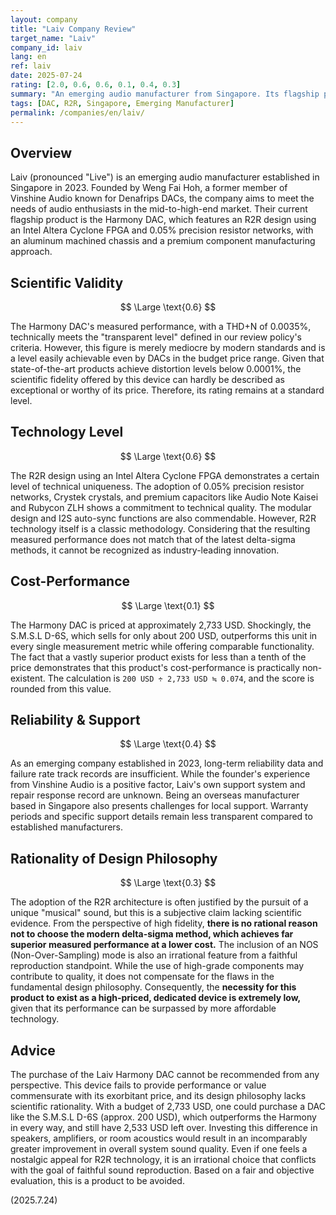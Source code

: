 ```yaml
---
layout: company
title: "Laiv Company Review"
target_name: "Laiv"
company_id: laiv
lang: en
ref: laiv
date: 2025-07-24
rating: [2.0, 0.6, 0.6, 0.1, 0.4, 0.3]
summary: "An emerging audio manufacturer from Singapore. Its flagship product, the Harmony DAC, has fatal flaws in cost-performance and design philosophy."
tags: [DAC, R2R, Singapore, Emerging Manufacturer]
permalink: /companies/en/laiv/
---
```


## Overview

Laiv (pronounced "Live") is an emerging audio manufacturer established in Singapore in 2023. Founded by Weng Fai Hoh, a former member of Vinshine Audio known for Denafrips DACs, the company aims to meet the needs of audio enthusiasts in the mid-to-high-end market. Their current flagship product is the Harmony DAC, which features an R2R design using an Intel Altera Cyclone FPGA and 0.05% precision resistor networks, with an aluminum machined chassis and a premium component manufacturing approach.

## Scientific Validity

$$ \Large \text{0.6} $$

The Harmony DAC's measured performance, with a THD+N of 0.0035%, technically meets the "transparent level" defined in our review policy's criteria. However, this figure is merely mediocre by modern standards and is a level easily achievable even by DACs in the budget price range. Given that state-of-the-art products achieve distortion levels below 0.0001%, the scientific fidelity offered by this device can hardly be described as exceptional or worthy of its price. Therefore, its rating remains at a standard level.

## Technology Level

$$ \Large \text{0.6} $$

The R2R design using an Intel Altera Cyclone FPGA demonstrates a certain level of technical uniqueness. The adoption of 0.05% precision resistor networks, Crystek crystals, and premium capacitors like Audio Note Kaisei and Rubycon ZLH shows a commitment to technical quality. The modular design and I2S auto-sync functions are also commendable. However, R2R technology itself is a classic methodology. Considering that the resulting measured performance does not match that of the latest delta-sigma methods, it cannot be recognized as industry-leading innovation.

## Cost-Performance

$$ \Large \text{0.1} $$

The Harmony DAC is priced at approximately 2,733 USD. Shockingly, the S.M.S.L D-6S, which sells for only about 200 USD, outperforms this unit in every single measurement metric while offering comparable functionality. The fact that a vastly superior product exists for less than a tenth of the price demonstrates that this product's cost-performance is practically non-existent. The calculation is `200 USD ÷ 2,733 USD ≒ 0.074`, and the score is rounded from this value.

## Reliability & Support

$$ \Large \text{0.4} $$

As an emerging company established in 2023, long-term reliability data and failure rate track records are insufficient. While the founder's experience from Vinshine Audio is a positive factor, Laiv's own support system and repair response record are unknown. Being an overseas manufacturer based in Singapore also presents challenges for local support. Warranty periods and specific support details remain less transparent compared to established manufacturers.

## Rationality of Design Philosophy

$$ \Large \text{0.3} $$

The adoption of the R2R architecture is often justified by the pursuit of a unique "musical" sound, but this is a subjective claim lacking scientific evidence. From the perspective of high fidelity, **there is no rational reason not to choose the modern delta-sigma method, which achieves far superior measured performance at a lower cost.** The inclusion of an NOS (Non-Over-Sampling) mode is also an irrational feature from a faithful reproduction standpoint. While the use of high-grade components may contribute to quality, it does not compensate for the flaws in the fundamental design philosophy. Consequently, the **necessity for this product to exist as a high-priced, dedicated device is extremely low,** given that its performance can be surpassed by more affordable technology.

## Advice

The purchase of the Laiv Harmony DAC cannot be recommended from any perspective. This device fails to provide performance or value commensurate with its exorbitant price, and its design philosophy lacks scientific rationality. With a budget of 2,733 USD, one could purchase a DAC like the S.M.S.L D-6S (approx. 200 USD), which outperforms the Harmony in every way, and still have 2,533 USD left over. Investing this difference in speakers, amplifiers, or room acoustics would result in an incomparably greater improvement in overall system sound quality. Even if one feels a nostalgic appeal for R2R technology, it is an irrational choice that conflicts with the goal of faithful sound reproduction. Based on a fair and objective evaluation, this is a product to be avoided.

(2025.7.24)

